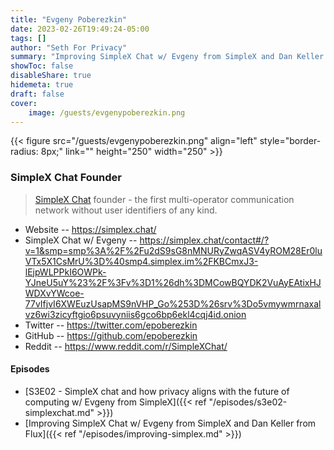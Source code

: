 ```yaml
---
title: "Evgeny Poberezkin"
date: 2023-02-26T19:49:24-05:00
tags: []
author: "Seth For Privacy"
summary: "Improving SimpleX Chat w/ Evgeny from SimpleX and Dan Keller from Flux"
showToc: false
disableShare: true
hidemeta: true
draft: false
cover:
    image: /guests/evgenypoberezkin.png
---
```


{{< figure src="/guests/evgenypoberezkin.png" align="left" style="border-radius: 8px;" link="" height="250" width="250" >}}

### SimpleX Chat Founder

> [SimpleX Chat](https://simplex.chat/) founder - the first multi-operator communication network without user identifiers of any kind.

- Website -- <https://simplex.chat/>
- SimpleX Chat w/ Evgeny -- <https://simplex.chat/contact#/?v=1&smp=smp%3A%2F%2Fu2dS9sG8nMNURyZwqASV4yROM28Er0luVTx5X1CsMrU%3D%40smp4.simplex.im%2FKBCmxJ3-lEjpWLPPkI6OWPk-YJneU5uY%23%2F%3Fv%3D1%26dh%3DMCowBQYDK2VuAyEAtixHJWDXvYWcoe-77vIfjvI6XWEuzUsapMS9nVHP_Go%253D%26srv%3Do5vmywmrnaxalvz6wi3zicyftgio6psuvyniis6gco6bp6ekl4cqj4id.onion>
- Twitter -- <https://twitter.com/epoberezkin>
- GitHub -- <https://github.com/epoberezkin>
- Reddit -- <https://www.reddit.com/r/SimpleXChat/>

#### Episodes

- [S3E02 - SimpleX chat and how privacy aligns with the future of computing w/ Evgeny from SimpleX]({{< ref "/episodes/s3e02-simplexchat.md" >}})
- [Improving SimpleX Chat w/ Evgeny from SimpleX and Dan Keller from Flux]({{< ref "/episodes/improving-simplex.md" >}})

